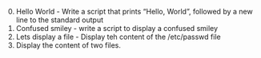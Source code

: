 0. Hello World - Write a script that prints “Hello, World”, followed by a new line to the standard output
1. Confused smiley - write a script to display a confused smiley
2. Lets display a file - Display teh content of the /etc/passwd file
3. Display the content of two files.
